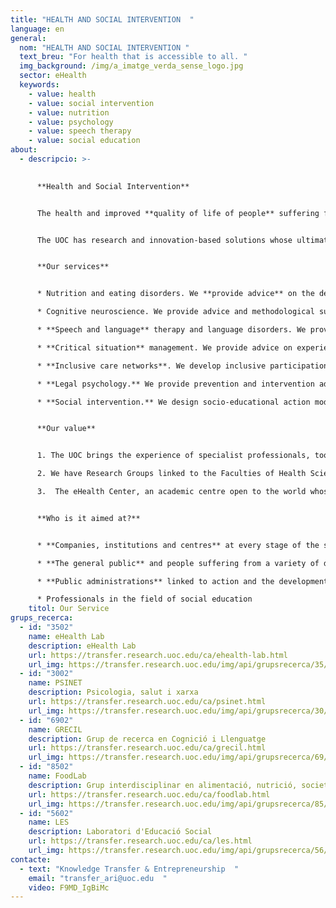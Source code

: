 ```yaml
---
title: "HEALTH AND SOCIAL INTERVENTION  "
language: en
general:
  nom: "HEALTH AND SOCIAL INTERVENTION "
  text_breu: "For health that is accessible to all. "
  img_background: /img/a_imatge_verda_sense_logo.jpg
  sector: eHealth
  keywords:
    - value: health
    - value: social intervention
    - value: nutrition
    - value: psychology
    - value: speech therapy
    - value: social education
about:
  - descripcio: >-
      

      **Health and Social Intervention**


      The health and improved **quality of life of people** suffering from illness is a complex social challenge that we must approach from an open perspective with expert knowledge and all the tools at our disposal. 


      The UOC has research and innovation-based solutions whose ultimate aim is to make a positive impact on the health and quality of life of every member of the public in fields such as nutrition and eating disorders, psychology and cognitive neuroscience, speech therapy and language disorders, and the management of critical situations, among others. We also offer services relating to socio-educational action and the professional practice of social education.


      **Our services**


      * Nutrition and eating disorders. We **provide advice** on the definition of healthy eating and physical activity programmes, using e-health and ICT, particularly for the purpose of addressing chronic disease such as overweight. We also analyse the evolution of eating patterns and behaviours from a sociocultural point of view.

      * Cognitive neuroscience. We provide advice and methodological support in the design of clinical neuropsychological interventions using non-invasive brain stimulation techniques. 

      * **Speech and language** therapy and language disorders. We provide advice on the practical application of scientific evidence in intervention and early detection models in the field of speech therapy and language recovery stimulation in children with SLI.

      * **Critical situation** management. We provide advice on experiences and emotional management of grief, as well as analysing the impact of new technologies in this area.

      * **Inclusive care networks**. We develop inclusive participation methods for the design of care policies, services and technologies. We also conduct studies on new forms of group action and social support in the fields of ageing, disability and chronic illness.

      * **Legal psychology.** We provide prevention and intervention advice and training on fields linked to legal psychology for both private and public enterprises.

      * **Social intervention.** We design socio-educational action models and provide advice and consultancy services for professional development in social education.


      **Our value**


      1. The UOC brings the experience of specialist professionals, tools and applications based on Information and Communication Technologies (ICTs) to the social and healthcare system to improve people's quality of life and facilitate the medical and scientific community's work.

      2. We have Research Groups linked to the Faculties of Health Sciences and Psychology and Education Sciences in a variety of fields that work to improve the healthcare system, its professionals and people's well-being.

      3.  The eHealth Center, an academic centre open to the world whose aim is to educate and train both ordinary citizens and professionals through technology in order to lead the paradigm shift in health. People-centred and using research, education and guidance to contribute to society's progress and well-being.


      **Who is it aimed at?**


      * **Companies, institutions and centres** at every stage of the social and healthcare value chain.

      * **The general public** and people suffering from a variety of diseases or wishing to improve their well-being.

      * **Public administrations** linked to action and the development of socio-educational policy.

      * Professionals in the field of social education
    titol: Our Service
grups_recerca:
  - id: "3502"
    name: eHealth Lab
    description: eHealth Lab
    url: https://transfer.research.uoc.edu/ca/ehealth-lab.html
    url_img: https://transfer.research.uoc.edu/img/api/grupsrecerca/35/image/1594279756413
  - id: "3002"
    name: PSINET
    description: Psicologia, salut i xarxa
    url: https://transfer.research.uoc.edu/ca/psinet.html
    url_img: https://transfer.research.uoc.edu/img/api/grupsrecerca/30/image/1594203037039
  - id: "6902"
    name: GRECIL
    description: Grup de recerca en Cognició i Llenguatge
    url: https://transfer.research.uoc.edu/ca/grecil.html
    url_img: https://transfer.research.uoc.edu/img/api/grupsrecerca/69/image/1588435812349
  - id: "8502"
    name: FoodLab
    description: Grup interdisciplinar en alimentació, nutrició, societat i salut
    url: https://transfer.research.uoc.edu/ca/foodlab.html
    url_img: https://transfer.research.uoc.edu/img/api/grupsrecerca/85/image/1594196169348
  - id: "5602"
    name: LES
    description: Laboratori d'Educació Social
    url: https://transfer.research.uoc.edu/ca/les.html
    url_img: https://transfer.research.uoc.edu/img/api/grupsrecerca/56/image/1594104732405
contacte:
  - text: "Knowledge Transfer & Entrepreneurship  "
    email: "transfer_ari@uoc.edu  "
    video: F9MD_IgBiMc
---
```

